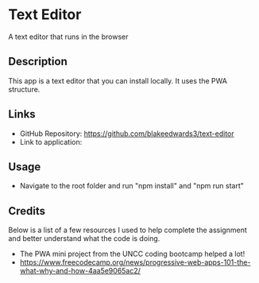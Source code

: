 # Text Editor
A text editor that runs in the browser

## Description

This app is a text editor that you can install locally. It uses the PWA structure.

## Links

- GitHub Repository: https://github.com/blakeedwards3/text-editor
- Link to application: 


## Usage

- Navigate to the root folder and run "npm install" and "npm run start"

## Credits

Below is a list of a few resources I used to help complete the assignment and better understand what the code is doing.
- The PWA mini project from the UNCC coding bootcamp helped a lot!
- https://www.freecodecamp.org/news/progressive-web-apps-101-the-what-why-and-how-4aa5e9065ac2/